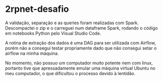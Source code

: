 # 2rpnet-desafio

A validação, separação e as queries foram realizadas com Spark. Descompactei o zip e o carreguei num dataframe Spark, rodando o código em notebooks Python pelo Visual Studio Code.

A rotina de extração dos dados é uma DAG para ser utilizada com Airflow, porém não a consegui testar propriamente dado que não consegui setar o airflow na minha máquina.

No momento, não possuo um computador muito potente nem com linux, portanto tive que apressadamente emular uma máquina virtual Ubuntu no meu computador, o que dificultou o processo devido à lentidão.

